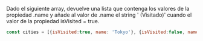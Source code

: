 Dado el siguiente array, devuelve una lista que contenga los valores de la propiedad .name y añade al valor de .name el string ' (Visitado)' cuando el valor de la propiedad isVisited = true.

```js
const cities = [{isVisited:true, name: 'Tokyo'}, {isVisited:false, name: 'Madagascar'},{isVisited:true, name: 'Amsterdam'}, {isVisited:false, name: 'Seul'}];
```